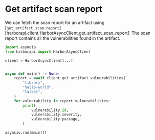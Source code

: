 # Get artifact scan report

We can fetch the scan report for an artifact using [`get_artifact_scan_report`][harborapi.client.HarborAsyncClient.get_artifact_scan_report]. The scan report contains all the vulnerabilities found in the artifact.

```py
import asyncio
from harborapi import HarborAsyncClient

client = HarborAsyncClient(...)


async def main() -> None:
    report = await client.get_artifact_vulnerabilities(
        "library",
        "hello-world",
        "latest",
    )
    for vulnerability in report.vulnerabilities:
        print(
            vulnerability.id,
            vulnerability.severity,
            vulnerability.package,
        )

asyncio.run(main())
```

<!-- See ext recipe for a maidaofowqwfq -->
